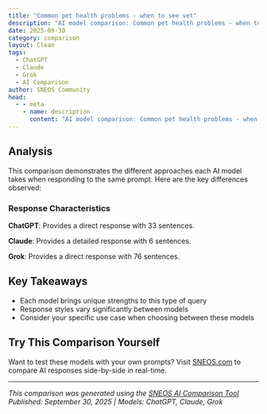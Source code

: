 ```yaml
---
title: "Common pet health problems - when to see vet"
description: "AI model comparison: Common pet health problems - when to see vet..."
date: 2025-09-30
category: comparison
layout: Clean
tags:
  - ChatGPT
  - Claude
  - Grok
  - AI Comparison
author: SNEOS Community
head:
  - - meta
    - name: description
      content: "AI model comparison: Common pet health problems - when to see vet..."
---
```


<ChatComparison
  title="Common pet health problems - when to see vet"
  prompt="Common pet health problems - when to see vet"
  :responses='{"ChatGPT": "Common Pet Health Problems \u2013 When to See a Vet\n\nPets can experience various health issues, some minor and others more serious. Knowing when to seek veterinary care is important to ensure your pet stays healthy and happy. Here are some common health problems in pets and guidelines on when to visit the vet:\n\n1. Vomiting and Diarrhea\n- When to worry: If your pet vomits repeatedly, has diarrhea for more than 24 hours, shows signs of dehydration, lethargy, or blood in vomit/stool.\n- Action: See the vet if symptoms persist beyond a day or worsen quickly.\n\n2. Changes in Appetite or Weight\n- When to worry: Sudden loss of appetite, rapid weight loss or gain, or difficulty eating.\n- Action: Schedule a vet visit to identify underlying causes like infections, dental issues, or chronic disease.\n\n3. Coughing, Sneezing, or Difficulty Breathing\n- When to worry: Persistent coughing or sneezing, wheezing, labored breathing, or blue gums.\n- Action: Immediate veterinary attention is necessary as it may indicate respiratory infections or other serious conditions.\n\n4. Skin Problems\n- When to worry: Excessive scratching, hair loss, sores, lumps, redness, or unusual odors.\n- Action: See the vet for proper diagnosis and treatment of allergies, infections, or parasites.\n\n5. Changes in Urination or Defecation\n- When to worry: Straining, blood in urine or stool, increased frequency, or accidents in the house.\n- Action: Prompt veterinary evaluation is needed to rule out urinary tract infections or gastrointestinal problems.\n\n6. Lethargy or Behavioral Changes\n- When to worry: Sudden weakness, disorientation, aggression, or hiding.\n- Action: Consult your vet to address possible underlying health issues.\n\n7. Eye or Ear Problems\n- When to worry: Redness, discharge, swelling, scratching at eyes or ears, head shaking.\n- Action: Veterinary care is important to prevent infections or damage.\n\n8. Injuries or Pain\n- When to worry: Limping, swelling, sensitivity to touch, wounds that bleed excessively.\n- Action: Immediate or prompt vet visit depending on severity.\n\n9. Seizures or Collapse\n- When to worry: Any seizure activity or collapse.\n- Action: Emergency veterinary care is urgently needed.\n\nWhen in Doubt\nIf you are ever unsure about your pet\u2019s symptoms or health, it is best to consult your veterinarian promptly. Early diagnosis and treatment can prevent many problems from becoming serious.\n\nRegular check-ups and vaccinations also help maintain your pet\u2019s health and catch issues early. Always keep your vet\u2019s contact information handy for emergencies.", "Claude": "# Common Pet Health Problems: When to Call the Vet\n\n## \uD83D\uDEA8 **EMERGENCY - See Vet Immediately**\n- Difficulty breathing or choking\n- Unconsciousness or collapse\n- Severe bleeding\n- Suspected poisoning\n- Seizures\n- Bloated, hard abdomen (especially large dogs)\n- Eye injuries\n- Heatstroke symptoms\n- Inability to urinate or defecate\n\n## \u26A0\uFE0F **See Vet Within 24-48 Hours**\n\n### Digestive Issues\n- **Vomiting**: More than 2-3 times, contains blood, or with other symptoms\n- **Diarrhea**: Persistent (\u003E24 hours), bloody, or with dehydration signs\n- **Loss of appetite**: Complete loss for \u003E24 hours\n\n### Behavioral Changes\n- **Lethargy**: Sudden, extreme tiredness or weakness\n- **Hiding**: Unusual withdrawal from family\n- **Aggression**: Sudden personality changes\n\n### Physical Symptoms\n- **Limping**: Persistent or severe\n- **Excessive scratching**: Constant itching, hot spots, hair loss\n- **Urination changes**: Straining, frequent attempts, blood in urine\n- **Coughing**: Persistent, especially if dry or honking sound\n\n## \uD83C\uDFE0 **Monitor at Home (But Watch Closely)**\n\n### Mild Symptoms That May Resolve\n- Occasional loose stool (if eating/drinking normally)\n- Minor scratching (without wounds)\n- Slight decrease in appetite (if still drinking water)\n- Mild lethargy after exercise or heat\n\n## \uD83D\uDCCB **Regular Vet Checkups Needed For**\n- Annual wellness exams\n- Vaccinations\n- Dental cleanings\n- Weight management\n- Senior pet health monitoring (every 6 months for older pets)\n\n## \uD83D\uDD0D **Red Flags in Specific Pets**\n\n### Dogs\n- Dry nose with fever\n- Excessive panting when not hot/active\n- Swollen abdomen\n- Pale gums\n\n### Cats\n- Not using litter box suddenly\n- Excessive hiding\n- Open-mouth breathing\n- Not grooming\n\n## \uD83D\uDCA1 **When in Doubt**\n**Always err on the side of caution.** Many veterinary clinics have phone consultations available to help you determine if your pet needs immediate attention.\n\n**Trust your instincts** - you know your pet best. If something seems \u0022off,\u0022 it\u0027s worth a professional evaluation.\n\n---\n*This is general guidance only. Always consult with your veterinarian for specific health concerns about your pet.*", "Grok": "Pets can experience a variety of health issues, and recognizing when to seek veterinary care is crucial for their well-being. Below is a list of common pet health problems for dogs and cats, along with signs that indicate it\u2019s time to see a veterinarian. If you\u0027re ever unsure about your pet\u0027s condition, it\u2019s always best to err on the side of caution and consult your vet.\n\n---\n\n### 1. Vomiting and Diarrhea\n - **Common Causes**: Dietary indiscretion (eating something they shouldn\u2019t), infections, parasites, stress, or underlying diseases (e.g., pancreatitis, kidney disease).\n - **When to See a Vet**:\n - Vomiting or diarrhea persists for more than 24 hours.\n - Blood is present in vomit or stool.\n - Your pet seems lethargic, dehydrated (dry gums, sunken eyes), or refuses to eat.\n - Vomiting is frequent or forceful (projectile vomiting).\n - Suspected ingestion of toxic substances (chocolate, antifreeze, medications, etc.).\n\n---\n\n### 2. Lethargy or Weakness\n - **Common Causes**: Pain, infection, anemia, dehydration, or chronic conditions like heart disease or diabetes.\n - **When to See a Vet**:\n - Lethargy lasts more than a day or is accompanied by other symptoms (e.g., vomiting, fever, loss of appetite).\n - Sudden collapse or inability to stand or walk.\n - Pale gums (could indicate anemia or shock).\n\n---\n\n### 3. Loss of Appetite\n - **Common Causes**: Stress, dental pain, nausea, infections, or serious conditions like kidney or liver disease.\n - **When to See a Vet**:\n - Refusal to eat lasts more than 24-48 hours (especially critical for cats, as they can develop hepatic lipidosis, a life-threatening liver condition).\n - Accompanied by weight loss, vomiting, or lethargy.\n - Sudden or complete refusal of food or water.\n\n---\n\n### 4. Respiratory Issues (Coughing, Sneezing, or Difficulty Breathing)\n - **Common Causes**: Allergies, infections (e.g., kennel cough in dogs, upper respiratory infections in cats), heart disease, or foreign objects in airways.\n - **When to See a Vet**:\n - Breathing is rapid, labored, or noisy.\n - Coughing or sneezing persists for more than a few days or worsens.\n - Blue or pale gums (indicating lack of oxygen).\n - Sudden onset of breathing difficulty (emergency\u2014seek immediate care).\n\n---\n\n### 5. Skin Issues (Itching, Redness, Hair Loss)\n - **Common Causes**: Allergies, fleas, ticks, infections, or underlying conditions like hypothyroidism.\n - **When to See a Vet**:\n - Persistent scratching, biting, or licking leads to sores or infections.\n - Hair loss or red, inflamed skin doesn\u2019t improve with basic care.\n - Visible parasites (fleas, ticks) or unusual lumps/bumps.\n\n---\n\n### 6. Urinary Problems\n - **Common Causes**: Urinary tract infections (UTIs), bladder stones, kidney issues, or blockages (especially in male cats, which can be fatal).\n - **When to See a Vet**:\n - Straining to urinate, frequent attempts with little output, or crying while urinating.\n - Blood in urine or accidents outside the litter box/crate.\n - Complete inability to urinate (emergency\u2014seek immediate care, as this can be life-threatening).\n\n---\n\n### 7. Eye or Ear Issues\n - **Common Causes**: Infections, allergies, trauma, or foreign objects.\n - **When to See a Vet**:\n - Excessive discharge, redness, or swelling in eyes or ears.\n - Squinting, pawing at the face, or sensitivity to light.\n - Foul odor or dark discharge from ears (possible ear infection).\n - Cloudiness or sudden vision loss.\n\n---\n\n### 8. Lameness or Difficulty Moving\n - **Common Causes**: Arthritis, injuries, sprains, or neurological issues.\n - **When to See a Vet**:\n - Limping persists for more than a day or worsens.\n - Refusal to bear weight on a limb or sudden inability to walk.\n - Visible swelling, deformity, or signs of pain when touched.\n\n---\n\n### 9. Behavioral Changes\n - **Common Causes**: Pain, stress, anxiety, or underlying medical issues.\n - **When to See a Vet**:\n - Sudden aggression, hiding, or excessive vocalization.\n - Disorientation, confusion, or seizures (emergency).\n - Significant changes in sleep, activity, or interaction with family.\n\n---\n\n### 10. Wounds or Injuries\n - **Common Causes**: Fights, accidents, or self-inflicted injuries from scratching/licking.\n - **When to See a Vet**:\n - Deep cuts, puncture wounds, or bleeding that doesn\u2019t stop after a few minutes.\n - Signs of infection (redness, swelling, pus) in a wound.\n - Suspected broken bones or trauma from a fall or car accident (emergency).\n\n---\n\n### General Guidelines for Emergency Situations\nSeek immediate veterinary care if your pet experiences:\n- Seizures or convulsions.\n- Unconsciousness or collapse.\n- Severe bleeding or trauma.\n- Ingestion of toxic substances (call a vet or poison control immediately).\n- Difficulty breathing or choking.\n- Extreme pain or distress (whining, crying, or trembling).\n\n---\n\n### Preventative Care and Monitoring\nRegular vet checkups, vaccinations, parasite prevention (fleas, ticks, worms), and a balanced diet can help catch or prevent many health issues before they become serious. Keep an eye on your pet\u2019s normal behavior, appetite, and bathroom habits so you can quickly notice changes.\n\n### Final Note\nEven if a symptom seems mild, trust your instincts as a pet owner. Pets often hide pain or illness, so subtle changes can indicate a bigger problem. If in doubt, contact your veterinarian for advice\u2014many clinics offer phone consultations for non-emergency concerns. For after-hours emergencies, locate a 24-hour vet or emergency animal hospital in your area ahead of time."}' 
  published-date="22:46"
/>

## Analysis

This comparison demonstrates the different approaches each AI model takes when responding to the same prompt. Here are the key differences observed:

### Response Characteristics

**ChatGPT**: Provides a direct response with 33 sentences. 

**Claude**: Provides a detailed response with 6 sentences. 

**Grok**: Provides a direct response with 76 sentences. 

## Key Takeaways

- Each model brings unique strengths to this type of query
- Response styles vary significantly between models
- Consider your specific use case when choosing between these models

## Try This Comparison Yourself

Want to test these models with your own prompts? Visit [SNEOS.com](https://sneos.com) to compare AI responses side-by-side in real-time.

---

*This comparison was generated using the [SNEOS AI Comparison Tool](https://sneos.com)*
*Published: September 30, 2025 | Models: ChatGPT, Claude, Grok*
